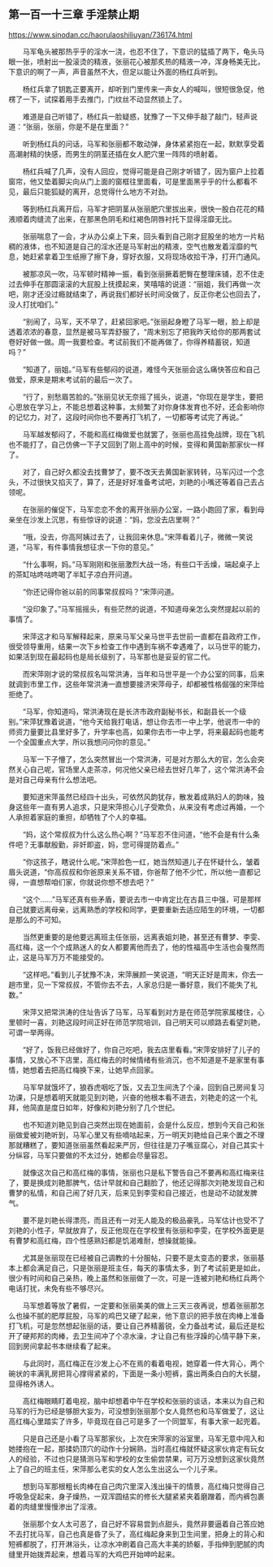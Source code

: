 ## 第一百一十三章 手淫禁止期

https://www.sinodan.cc/haorulaoshiliuyan/736174.html

　　马军龟头被那热乎乎的淫水一浇，也忍不住了，下意识的猛插了两下，龟头马眼一张，喷射出一股滚烫的精液，张丽花心被那炙热的精液一冲，浑身畅美无比，下意识的啊了一声，声音虽然不大，但足以能让外面的杨红兵听到。

　　杨红兵拿了钥匙正要离开，却听到门里传来一声女人的喊叫，很短很急促，他楞了一下，试探着用手去推门，门纹丝不动显然锁上了。

　　难道是自己听错了，杨红兵一脸疑惑，犹豫了一下又伸手敲了敲门，轻声说道：“张丽，张丽，你是不是在里面？”

　　听到杨红兵的问话，马军和张丽都不敢动弹，身体紧紧抱在一起，默默享受着高潮射精的快感，而男生的阴茎还插在女人肥穴里一阵阵的喷射着。

　　杨红兵喊了几声，没有人回应，觉得可能是自己刚才听错了，因为窗户上拉着窗帘，他又垫着脚尖向从门上面的窗框往里面看，可是里面黑乎乎的什么都看不见，最后只能狐疑的离开，总觉得什么地方不对劲。

　　等到杨红兵离开后，马军才把阴茎从张丽肥穴里拔出来，很快一股白花花的精液顺着肉缝流了出来，在那黑色阴毛和红褐色阴唇衬托下显得淫靡无比。

　　张丽喘息了一会，才从办公桌上下来，回头看到自己刚才屁股坐的地方一片粘稠的液体，也不知道是自己的淫水还是马军射出的精液，空气也散发着淫靡的气息，她赶紧拿着卫生纸擦了擦下身，穿好衣服，又将现场收拾干净，打开门通风。

　　被那凉风一吹，马军顿时精神一振，看到张丽撅着肥臀在整理床铺，忍不住走过去伸手在那圆滚滚的大屁股上抚摸起来，笑嘻嘻的说道：“丽姐，我们再做一次吧，刚才还没过瘾就结束了，再说我们都好长时间没做了，反正你老公也回去了，没人打扰咱们。”

　　“别闹了，马军，天不早了，赶紧回家吧。”张丽起身瞪了马军一眼，脸上却是透着浓浓的春意，显然是被马军弄舒服了，“周末别忘了把我昨天给你的那两套试卷好好做一做。周一我要检查。考试前我们不能再做了，你得养精蓄锐，知道吗？”

　　“知道了，丽姐。”马军有些郁闷的说道，难怪今天张丽会这么痛快答应和自己做爱，原来是期末考试前的最后一次了。

　　“行了，别愁眉苦脸的。”张丽见状无奈摇了摇头，说道，“你现在是学生，要把心思放在学习上，不能总想着这种事，太频繁了对你身体发育也不好，还会影响你的记忆力，对了，这段时间你也不要再打飞机了，一切都等考试完了再说。”

　　马军越发郁闷了，不能和高红梅做爱也就罢了，张丽也高挂免战牌，现在飞机也不能打了，自己仿佛一下子又回到了刚上高中的时候，变得和黄国新那家伙一样了。

　　对了，自己好久都没去找曹梦了，要不改天去黄国新家转转，马军闪过一个念头，不过很快又掐灭了，算了，还是好好准备考试吧，刘艳的小嘴还等着自己去占领呢。

　　在张丽的催促下，马军恋恋不舍的离开张丽办公室，一路小跑回了家，看到母亲坐在沙发上沉思，有些惊讶的说道：“妈，您没去店里啊？”

　　“哦，没去，你高阿姨过去了，让我回来休息。”宋萍看着儿子，微微一笑说道，“马军，有件事情我想征求一下你的意见。”

　　“什么事啊，妈。”马军刚刚和张丽激烈大战一场，有些口干舌燥，端起桌子上的茶缸咕咚咕咚喝了半缸子凉白开问道。

　　“你还记得你爸以前的同事常叔叔吗？”宋萍问道。

　　“没印象了。”马军摇摇头，有些茫然的说道，不知道母亲怎么突然提起以前的事情了。

　　宋萍这才和马军解释起来，原来马军父亲马世平去世前一直都在县政府工作，很受领导重用，结果一次下乡检查工作中遇到车祸不幸遇难了，以马世平的能力，如果活到现在最起码也是局长级别了，马军那也是妥妥的官二代。

　　而宋萍刚才说的常叔叔名叫常洪涛，当年和马世平是一个办公室的同事，后来就调到市里工作，这些年常洪涛一直想要接济宋萍母子，却都被性格倔强的宋萍给拒绝了。

　　“马军，你知道吗，常洪涛现在是长济市政府副秘书长，和副县长一个级别。”宋萍犹豫着说道，“他今天给我打电话，想让你去市一中上学，他说市一中的师资力量要比县里好多了，升学率也高，如果你去市一中上学，将来最起码也能考一个全国重点大学，所以我想问问你的意见。”

　　马军一下子懵了，怎么突然冒出一个常洪涛，可是对方那么大的官，怎么会突然关心自己呢，官场里人走茶凉，何况他父亲已经去世好几年了，这个常洪涛不会是对自己母亲有什么想法吧。

　　要知道宋萍虽然已经四十出头，可依然风韵犹存，散发着成熟妇人的韵味，独身这些年一直有男人追求，只是宋萍担心儿子受欺负，从来没有考虑过再婚，一个人承担着家庭的重担，却牺牲了个人的幸福。

　　“妈，这个常叔叔为什么这么热心啊？”马军忍不住问道，“他不会是有什么条件吧？无事献殷勤，非奸即盗，妈，您可得提防着点。”

　　“你这孩子，瞎说什么呢。”宋萍脸色一红，她当然知道儿子在怀疑什么，皱着眉头说道，“你高叔叔和你爸原来关系不错，你爸帮了他不少忙，所以他一直都记得，一直想帮咱们家，你就说你想不想去吧？”

　　“这个……”马军还真有些矛盾，要说去市一中肯定比在古县三中强，可是那样自己就要远离母亲，远离熟悉的学校和同学，更要重新去适应陌生的环境，一切都是那么的不可知。

　　当然更重要的是他要远离班主任张丽，远离表姐刘艳，甚至还有曹梦、李雯、高红梅，这一个个成熟迷人的女人都要离他而去了，他的性福高中生活也会戛然而止，这是马军万万不能接受的。

　　“这样吧。”看到儿子犹豫不决，宋萍展颜一笑说道，“明天正好是周末，你去一趟市里，见一下常叔叔，不管你去不去，人家总归是一番好意，我们不能失了礼数。”

　　宋萍又把常洪涛的住址告诉了马军，马军看到对方是在师范学院家属楼住，心里顿时一喜，刘艳这段时间正好在师范学院培训，自己明天可以顺路去看望刘艳，可谓一举两得。

　　“好了，饭我已经做好了，你自己吃吧，我去店里看看。”宋萍安排好了儿子的事情，又放心不下店里，高红梅去的时候情绪有些消沉，也不知道是不是家里有事情，她想着去把高红梅换下来，让她早点回家。

　　马军早就饿坏了，狼吞虎咽吃了饭，又去卫生间洗了个澡，回到自己房间复习功课，只是想着明天就能见到刘艳，兴奋的他根本看不进去，刘艳走的这一个礼拜，他简直是度日如年，好像和刘艳分别了几个世纪。

　　也不知道刘艳见到自己突然出现在她面前，会是什么反应，想到今天自己和张丽做爱被刘艳听到，马军心里又有些嘀咕起来，万一明天刘艳给自己来个置之不理那就糟糕了，要知道张丽虽然看起来严厉，但往往是刀子嘴豆腐心，对自己其实十分纵容，马军只要做的不太过分，她都会尽量容忍。

　　就像这次自己和高红梅的事情，张丽也只是私下警告自己不要再和高红梅来往了，要是换成刘艳那脾气，估计早就和自己翻脸了，他还记得那次刘艳发现自己和曹梦的私情，和自己闹了好几天，后来见到李雯和自己接近，也是动不动就发脾气。

　　要不是刘艳长得漂亮，而且还有一对无人能及的极品豪乳，马军估计也受不了刘艳的小性子，早就放弃了，反正他现在在学校里有张丽和李雯，在学校外面更是有曹梦和高红梅，四个性感熟妇都是饥渴难耐，想操就能操。

　　尤其是张丽现在已经被自己调教的十分服帖，只要不是太变态的要求，张丽基本上都会满足自己，只是张丽是班主任，每天的事情太多，到了考试前更是如此，很少有时间和自己亲热，晚上虽然和张丽做了一次，可是一连被刘艳和杨红兵两个电话打扰，未免有些不够尽兴。

　　马军想着等放了暑假，一定要和张丽美美的做上三天三夜再说，想着张丽那怎么也操不腻的肥厚屁股，马军的鸡巴又硬了起来，他下意识的把手放在肉棒上准备打飞机，可是忽然想起张丽的话，要让自己养精蓄锐，全力备战考试，最后还是松开了硬邦邦的肉棒，去卫生间冲了个凉水澡，才让自己有些浮躁的心情平静下来，回到房间拿起书本继续看了起来。

　　与此同时，高红梅正在沙发上心不在焉的看着电视，她穿着一件大背心，两个碗状的丰满乳房把背心撑得紧紧的，下面是一条小短裤，露出两条白白的大长腿，显得格外诱人。

　　高红梅眼睛盯着电视，脑中却想着中午在学校和张丽的谈话，本来以为自己和马军的行为已经是够胆大妄为，可没想到张丽那个女人竟然也和马军做爱了，这让高红梅心里踏实了许多，毕竟现在自己可是多了一个同盟军，有事大家一起兜着。

　　只是自己还是小看了马军那家伙，上次在宋萍家的浴室里，马军无意中闯入和她搂抱在一起，那揉奶顶穴的动作十分娴熟，当时高红梅就怀疑这家伙肯定有玩女人的经验，不过也只是猜测马军和学校的女生偷尝禁果，可万万没想到这家伙竟然上了自己的班主任，宋萍那么老实的女人怎么生出这么一个儿子来。

　　想到马军那根粗长肉棒在自己肉穴里深入浅出操干的情景，高红梅只觉得自己呼吸急促起来，身子燥热，一双浑圆结实的修长大腿紧紧夹着磨蹭着，而内裤包裹着的肉缝里慢慢渗出了淫液。

　　张丽那个女人太可恶了，自己好不容易尝到点甜头，竟然非要逼着自己答应她不去打扰马军，自己也真是昏了头了，高红梅起身来到卫生间里，把身上的背心和短裤都脱了，打开淋浴头，让凉水冲刷着自己高大丰美的娇躯，手指伸到肥腻的肉缝里开始拨弄起来，想着马军的大鸡巴开始呻吟起来。

